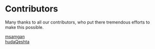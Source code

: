 # Contributors

Many thanks to all our contributors, who put there tremendous efforts to make this possible.

[msamgan](https://github.com/msamgan/)
<br>
[hudaQeshta](https://github.com/hudaQeshta/)
